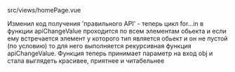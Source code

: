 src/views/homePage.vue

Изменил код получения 'правильного API' - теперь цикл for...in в функции apiChangeValue проходится по всем элементам обьекта и если ему встречается элемент
у которого тип является обьект и он не пустой (по условию) то для него выполняется рекурсивная функция apiChangeValue.
Функция теперь принимает параметр на вход obj и стала выглядеть красивее, приятнее и читабельнее
